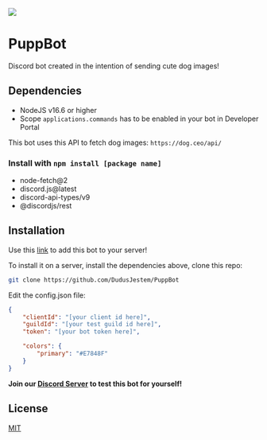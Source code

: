 ![](https://i.ibb.co/s1MQHhq/Repo-Background-Draft.png)

# PuppBot
Discord bot created in the intention of sending cute dog images!

## Dependencies
- NodeJS v16.6 or higher
- Scope ```applications.commands``` has to be enabled in your bot in Developer Portal

This bot uses this API to fetch dog images: ```https://dog.ceo/api/```

### Install with ```npm install [package name]```
- node-fetch@2
- discord.js@latest
- discord-api-types/v9
- @discordjs/rest

## Installation
Use this [link](https://discord.com/api/oauth2/authorize?client_id=910856637621895168&permissions=8&scope=bot%20applications.commands) to add this bot to your server!

To install it on a server, install the dependencies above, clone this repo:
```bash
git clone https://github.com/DudusJestem/PuppBot
```
Edit the config.json file:
```json
{
	"clientId": "[your client id here]",
	"guildId": "[your test guild id here]",
	"token": "[your bot token here]",

	"colors": {
		"primary": "#E7848F"
	}
}

```

**Join our [Discord Server](https://discord.gg/Ubn8rBKjpt) to test this bot for yourself!**

## License
[MIT](https://choosealicense.com/licenses/mit/)
